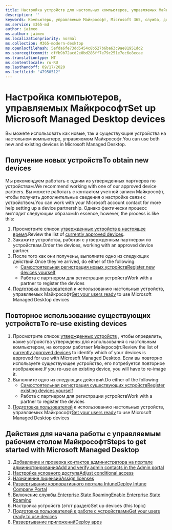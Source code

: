 ```yaml
---
title: Настройка устройств для настольных компьютеров, управляемых Майкрософт
description: ''
keywords: Компьютеры, управляемые Майкрософт, Microsoft 365, служба, документация
ms.service: m365-md
author: jaimeo
ms.author: jaimeo
ms.localizationpriority: normal
ms.collection: M365-modern-desktop
ms.openlocfilehash: 5efda6fe73dd5454c8b527b6ba63c9ae81951dd2
ms.sourcegitcommit: dffb9b72acd2e0bd286ff7e79c251e7ec6e8ecae
ms.translationtype: MT
ms.contentlocale: ru-RU
ms.lasthandoff: 09/17/2020
ms.locfileid: "47950512"
---
```

# <a name="set-up-microsoft-managed-desktop-devices"></a><span data-ttu-id="b4d18-103">Настройка компьютеров, управляемых Майкрософт</span><span class="sxs-lookup"><span data-stu-id="b4d18-103">Set up Microsoft Managed Desktop devices</span></span>

<span data-ttu-id="b4d18-104">Вы можете использовать как новые, так и существующие устройства на настольном компьютере, управляемом Майкрософт.</span><span class="sxs-lookup"><span data-stu-id="b4d18-104">You can use both new and existing devices in Microsoft Managed Desktop.</span></span>

## <a name="to-obtain-new-devices"></a><span data-ttu-id="b4d18-105">Получение новых устройств</span><span class="sxs-lookup"><span data-stu-id="b4d18-105">To obtain new devices</span></span>

<span data-ttu-id="b4d18-106">Мы рекомендуем работать с одним из утвержденных партнеров по устройствам.</span><span class="sxs-lookup"><span data-stu-id="b4d18-106">We recommend working with one of our approved device partners.</span></span> <span data-ttu-id="b4d18-107">Вы можете работать с контактом учетной записи Майкрософт, чтобы получить дополнительные сведения о настройке связи с устройством.</span><span class="sxs-lookup"><span data-stu-id="b4d18-107">You can work with your Microsoft account contact for more help setting up a device partnership.</span></span> <span data-ttu-id="b4d18-108">Однако фактически процесс выглядит следующим образом:</span><span class="sxs-lookup"><span data-stu-id="b4d18-108">In essence, however, the process is like this:</span></span>

1. <span data-ttu-id="b4d18-109">Просмотрите список [утвержденных устройств в настоящее время](../service-description/device-list.md).</span><span class="sxs-lookup"><span data-stu-id="b4d18-109">Review the list of [currently approved devices](../service-description/device-list.md).</span></span>
2. <span data-ttu-id="b4d18-110">Закажите устройства, работая с утвержденным партнером по устройствам.</span><span class="sxs-lookup"><span data-stu-id="b4d18-110">Order the devices, working with an approved device partner.</span></span>
3. <span data-ttu-id="b4d18-111">После того как они получены, выполните одно из следующих действий.</span><span class="sxs-lookup"><span data-stu-id="b4d18-111">Once they've arrived, do either of the following:</span></span>
    - [<span data-ttu-id="b4d18-112">Самостоятельная регистрация новых устройств</span><span class="sxs-lookup"><span data-stu-id="b4d18-112">Register new devices yourself</span></span>](register-devices-self.md)
    - <span data-ttu-id="b4d18-113">Работа с партнером для регистрации устройств</span><span class="sxs-lookup"><span data-stu-id="b4d18-113">Work with a partner to register the devices</span></span>
4. <span data-ttu-id="b4d18-114">[Подготовка пользователей](get-started-devices.md) к использованию настольных устройств, управляемых Майкрософт</span><span class="sxs-lookup"><span data-stu-id="b4d18-114">[Get your users ready](get-started-devices.md) to use Microsoft Managed Desktop devices</span></span>

## <a name="to-re-use-existing-devices"></a><span data-ttu-id="b4d18-115">Повторное использование существующих устройств</span><span class="sxs-lookup"><span data-stu-id="b4d18-115">To re-use existing devices</span></span>

1. <span data-ttu-id="b4d18-116">Просмотрите список [утвержденных устройств](../service-description/device-list.md) , чтобы определить, какие устройства утверждены для использования с настольным компьютером, на котором работает Майкрософт.</span><span class="sxs-lookup"><span data-stu-id="b4d18-116">Review the list of [currently approved devices](../service-description/device-list.md) to identify which of your devices is approved for use with Microsoft Managed Desktop.</span></span> <span data-ttu-id="b4d18-117">Если вы повторно используете существующее устройство, его потребуется повторное изображение.</span><span class="sxs-lookup"><span data-stu-id="b4d18-117">If you re-use an existing device, you will have to re-image it.</span></span>
2. <span data-ttu-id="b4d18-118">Выполните одно из следующих действий.</span><span class="sxs-lookup"><span data-stu-id="b4d18-118">Do either of the following:</span></span>
    - [<span data-ttu-id="b4d18-119">Самостоятельная регистрация существующих устройств</span><span class="sxs-lookup"><span data-stu-id="b4d18-119">Register existing devices yourself</span></span>](register-reused-devices-self.md)
    - <span data-ttu-id="b4d18-120">Работа с партнером для регистрации устройств</span><span class="sxs-lookup"><span data-stu-id="b4d18-120">Work with a partner to register the devices</span></span>
3. <span data-ttu-id="b4d18-121">[Подготовка пользователей](get-started-devices.md) к использованию настольных устройств, управляемых Майкрософт</span><span class="sxs-lookup"><span data-stu-id="b4d18-121">[Get your users ready](get-started-devices.md) to use Microsoft Managed Desktop devices</span></span>

## <a name="steps-to-get-started-with-microsoft-managed-desktop"></a><span data-ttu-id="b4d18-122">Действия для начала работы с управляемым рабочим столом Майкрософт</span><span class="sxs-lookup"><span data-stu-id="b4d18-122">Steps to get started with Microsoft Managed Desktop</span></span>

1. [<span data-ttu-id="b4d18-123">Добавление и проверка контактов администратора на портале администрирования</span><span class="sxs-lookup"><span data-stu-id="b4d18-123">Add and verify admin contacts in the Admin portal</span></span>](add-admin-contacts.md)
2. [<span data-ttu-id="b4d18-124">Настройка условного доступа</span><span class="sxs-lookup"><span data-stu-id="b4d18-124">Adjust conditional access</span></span>](conditional-access.md)
3. [<span data-ttu-id="b4d18-125">Назначение лицензий</span><span class="sxs-lookup"><span data-stu-id="b4d18-125">Assign licenses</span></span>](assign-licenses.md)
4. [<span data-ttu-id="b4d18-126">Развертывание корпоративного портала Intune</span><span class="sxs-lookup"><span data-stu-id="b4d18-126">Deploy Intune Company Portal</span></span>](company-portal.md)
5. [<span data-ttu-id="b4d18-127">Включение службы Enterprise State Roaming</span><span class="sxs-lookup"><span data-stu-id="b4d18-127">Enable Enterprise State Roaming</span></span>](enterprise-state-roaming.md)
6. <span data-ttu-id="b4d18-128">Настройка устройств (этот раздел)</span><span class="sxs-lookup"><span data-stu-id="b4d18-128">Set up devices (this topic)</span></span>
7. [<span data-ttu-id="b4d18-129">Подготовка пользователей к работе с устройствами</span><span class="sxs-lookup"><span data-stu-id="b4d18-129">Get your users ready to use devices</span></span>](get-started-devices.md)
8. [<span data-ttu-id="b4d18-130">Развертывание приложений</span><span class="sxs-lookup"><span data-stu-id="b4d18-130">Deploy apps</span></span>](deploy-apps.md)
